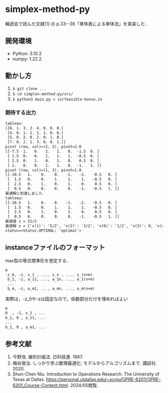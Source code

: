 # simplex-method-py
輪読会で読んだ文献[1] の p.33--36「単体表による単体法」を実装した．

## 開発環境
- Python: 3.10.2
- numpy: 1.22.2

## 動かし方
1. `$ git clone ...`
1. `$ cd simplex-method-py/src/`
1. `$ python3 main.py < in/feasible-konno.in`

### 期待する出力
```txt
tableau:
[[0. 1. 3. 2. 4. 0. 0. 0.]
 [4. 0. 1. 1. 2. 1. 0. 0.]
 [5. 0. 2. 0. 2. 0. 1. 0.]
 [7. 0. 2. 1. 3. 0. 0. 1.]]
pivot (row, col)=(2, 2), pivot=2.0
[[-7.5  1.   0.   2.   1.   0.  -1.5  0. ]
 [ 1.5  0.   0.   1.   1.   1.  -0.5  0. ]
 [ 2.5  0.   1.   0.   1.   0.   0.5  0. ]
 [ 2.   0.   0.   1.   1.   0.  -1.   1. ]]
pivot (row, col)=(1, 3), pivot=1.0
[[-10.5   1.    0.    0.   -1.   -2.   -0.5   0. ]
 [  1.5   0.    0.    1.    1.    1.   -0.5   0. ]
 [  2.5   0.    1.    0.    1.    0.    0.5   0. ]
 [  0.5   0.    0.    0.    0.   -1.   -0.5   1. ]]
最適解に到達しました．
tableau:
[[-10.5   1.    0.    0.   -1.   -2.   -0.5   0. ]
 [  1.5   0.    0.    1.    1.    1.   -0.5   0. ]
 [  2.5   0.    1.    0.    1.    0.    0.5   0. ]
 [  0.5   0.    0.    0.    0.   -1.   -0.5   1. ]]
最適値 z = 21/2
最適解 x = {'x(1)': '5/2', 'x(2)': '3/2', 'x(6)': '1/2', 'x(3)': 0, 'x(4)': 0, 'x(5)': 0}
status=<Status.OPTIMAL: 'optimal'>
```

## instanceファイルのフォーマット
max型の等式標準形を想定する．
```txt
m
-z_0, -z, x_1 , ..., x_n , ..., x_(n+m)
 b_1, -z, a_11, ..., a_1n, ..., a_1(n+m)
 ...
 b_m, -z, a_m1, ..., a_mn, ..., a_m(n+m)
```

実際は，-z_0や-zは固定なので，係数部分だけを埋めればよい

```txt
m
0  , -1, x_1 , ...
b_1, 0 , a_11, ...
...
b_1, 0 , a_m1, ...
```

## 参考文献
1. 今野浩. 線形計画法. 日科技連. 1987.
1. 梅谷俊治. しっかり学ぶ数理最適化: モデルからアルゴリズムまで. 講談社. 2020.
1. Shun-Chen Niu. Introduction to Operations Research. The University of Texas at Dallas. <https://personal.utdallas.edu/~scniu/OPRE-6201/OPRE-6201_Course-Content.html>. 2024/05閲覧.

